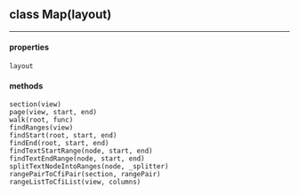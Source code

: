 ## class Map(layout)  
---  
#### properties  
    layout  
#### methods  
    section(view)  
    page(view, start, end)  
    walk(root, func)  
    findRanges(view)  
    findStart(root, start, end)  
    findEnd(root, start, end)  
    findTextStartRange(node, start, end)  
    findTextEndRange(node, start, end)  
    splitTextNodeIntoRanges(node, _splitter)  
    rangePairToCfiPair(section, rangePair)  
    rangeListToCfiList(view, columns)  